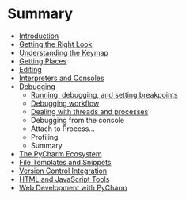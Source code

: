 # Summary

* [Introduction](README.md)
* [Getting the Right Look](chapter1.md)
* [Understanding the Keymap](understanding-the-keymap.md)
* [Getting Places](getting-places.md)
* [Editing](editing.md)
* [Interpreters and Consoles](interpreters-and-consoles.md)
* [Debugging](debugging.md)
  * [Running, debugging, and setting breakpoints](debugging/running-debugging-and-setting-breakpoints.md)
  * [Debugging workflow](debugging/debugging-workflow.md)
  * [Dealing with threads and processes](debugging/dealing-with-threads-and-processes.md)
  * Debugging from the console
  * Attach to Process…
  * Profiling
  * Summary
* [The PyCharm Ecosystem](the-pycharm-ecosystem.md)
* [File Templates and Snippets](file-templates-and-snippets.md)
* [Version Control Integration](version-control-integration.md)
* [HTML and JavaScript Tools](html-and-javascript-tools.md)
* [Web Development with PyCharm](web-development-with-pycharm.md)

